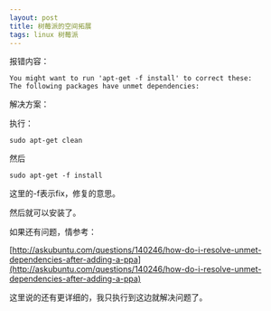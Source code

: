 ```yaml
---
layout: post
title: 树莓派的空间拓展
tags: linux 树莓派
---
```


报错内容：

	You might want to run 'apt-get -f install' to correct these:
	The following packages have unmet dependencies:

解决方案：

执行：

	sudo apt-get clean

然后

	sudo apt-get -f install

这里的-f表示fix，修复的意思。

然后就可以安装了。

如果还有问题，情参考：

[http://askubuntu.com/questions/140246/how-do-i-resolve-unmet-dependencies-after-adding-a-ppa](http://askubuntu.com/questions/140246/how-do-i-resolve-unmet-dependencies-after-adding-a-ppa)

这里说的还有更详细的，我只执行到这边就解决问题了。